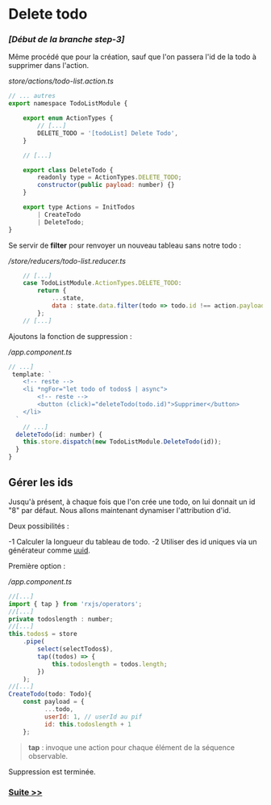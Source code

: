 
# Delete todo

### *[Début de la branche step-3]*


Même procédé que pour la création, sauf que  l'on passera l'id de la todo à supprimer dans l'action.

*store/actions/todo-list.action.ts*
```javascript
// ... autres
export namespace TodoListModule {

    export enum ActionTypes {
        // [...]
        DELETE_TODO = '[todoList] Delete Todo',
    }

	// [...]

    export class DeleteTodo {
        readonly type = ActionTypes.DELETE_TODO;
        constructor(public payload: number) {}
    }

    export type Actions = InitTodos
        | CreateTodo
        | DeleteTodo;
}
```
Se servir de **filter** pour renvoyer un nouveau tableau sans notre todo :

*/store/reducers/todo-list.reducer.ts*
```javascript
	// [...]
    case TodoListModule.ActionTypes.DELETE_TODO:
        return {
            ...state,
            data : state.data.filter(todo => todo.id !== action.payload)
        };
	// [...]
```
Ajoutons la fonction de suppression :

*/app.component.ts*
```javascript
// ...]
 template: `
    <!-- reste -->
	<li *ngFor="let todo of todos$ | async">
		<!-- reste -->
		<button (click)="deleteTodo(todo.id)">Supprimer</button>
	</li>
  `
    // ...]
  deleteTodo(id: number) {
    this.store.dispatch(new TodoListModule.DeleteTodo(id));
  }
}
```

## Gérer les ids

Jusqu'à présent, à chaque fois que l'on crée une todo, on lui donnait un id "8" par défaut. Nous allons maintenant dynamiser l'attribution d'id.

Deux possibilités : 

-1 Calculer la longueur du tableau de todo.
-2 Utiliser des id uniques via un générateur comme [uuid](https://www.npmjs.com/package/uuid).

Première option :

*/app.component.ts*
```javascript
//[...]
import { tap } from 'rxjs/operators';
//[...]
private todoslength : number;
//[...]
this.todos$ = store
	.pipe(
		select(selectTodos$),
		tap((todos) => {
			this.todoslength = todos.length;
		})
	);
//[...]
CreateTodo(todo: Todo){
	const payload = {
		  ...todo,
		  userId: 1, // userId au pif
		  id: this.todoslength + 1
	};
```
>**tap** : invoque une action pour chaque élément de la séquence observable.

Suppression est terminée.

### [Suite >>](https://github.com/fausfore/ngrx-french-guide/blob/master/documentations/step-4.md)

<!--stackedit_data:
eyJoaXN0b3J5IjpbLTM2MjI1MjE2MiwyMTc1Nzc1MjJdfQ==
-->